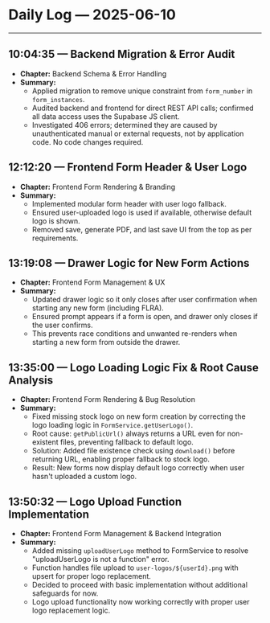 # Daily Log — 2025-06-10

---

## 10:04:35 — Backend Migration & Error Audit

- **Chapter:** Backend Schema & Error Handling
- **Summary:**
  - Applied migration to remove unique constraint from `form_number` in `form_instances`.
  - Audited backend and frontend for direct REST API calls; confirmed all data access uses the Supabase JS client.
  - Investigated 406 errors; determined they are caused by unauthenticated manual or external requests, not by application code. No code changes required.

## 12:12:20 — Frontend Form Header & User Logo

- **Chapter:** Frontend Form Rendering & Branding
- **Summary:**
  - Implemented modular form header with user logo fallback.
  - Ensured user-uploaded logo is used if available, otherwise default logo is shown.
  - Removed save, generate PDF, and last save UI from the top as per requirements.

## 13:19:08 — Drawer Logic for New Form Actions

- **Chapter:** Frontend Form Management & UX
- **Summary:**
  - Updated drawer logic so it only closes after user confirmation when starting any new form (including FLRA).
  - Ensured prompt appears if a form is open, and drawer only closes if the user confirms.
  - This prevents race conditions and unwanted re-renders when starting a new form from outside the drawer.

## 13:35:00 — Logo Loading Logic Fix & Root Cause Analysis

- **Chapter:** Frontend Form Rendering & Bug Resolution
- **Summary:**
  - Fixed missing stock logo on new form creation by correcting the logo loading logic in `FormService.getUserLogo()`.
  - Root cause: `getPublicUrl()` always returns a URL even for non-existent files, preventing fallback to default logo.
  - Solution: Added file existence check using `download()` before returning URL, enabling proper fallback to stock logo.
  - Result: New forms now display default logo correctly when user hasn't uploaded a custom logo.

## 13:50:32 — Logo Upload Function Implementation

- **Chapter:** Frontend Form Management & Backend Integration
- **Summary:**
  - Added missing `uploadUserLogo` method to FormService to resolve "uploadUserLogo is not a function" error.
  - Function handles file upload to `user-logos/${userId}.png` with upsert for proper logo replacement.
  - Decided to proceed with basic implementation without additional safeguards for now.
  - Logo upload functionality now working correctly with proper user logo replacement logic.
